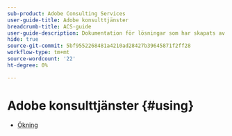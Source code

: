 ```yaml
---
sub-product: Adobe Consulting Services
user-guide-title: Adobe konsulttjänster
breadcrumb-title: ACS-guide
user-guide-description: Dokumentation för lösningar som har skapats av ACS för användning med AEM.
hide: true
source-git-commit: 5bf9552268481a4210ad28427b39645871f2ff28
workflow-type: tm+mt
source-wordcount: '22'
ht-degree: 0%

---
```



# Adobe konsulttjänster {#using}

+ [Ökning](overview.md)
